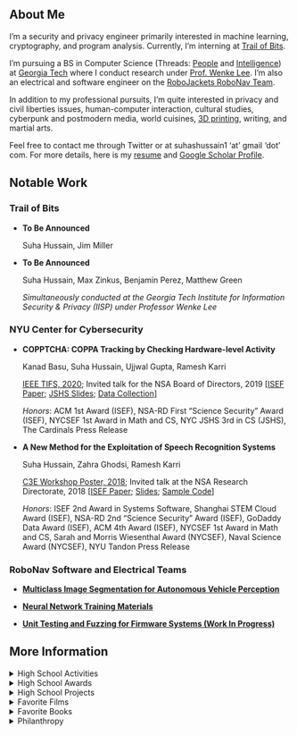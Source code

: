 ## About Me

I’m a security and privacy engineer primarily interested in machine learning, cryptography, and program analysis. Currently, I’m interning at [Trail of Bits](https://www.trailofbits.com/). 




I’m pursuing a BS in Computer Science (Threads: [People](https://www.cc.gatech.edu/content/people) and [Intelligence](https://www.cc.gatech.edu/intelligence)) at [Georgia Tech](https://cc.gatech.edu/) where I conduct research under [Prof. Wenke Lee](https://wenke.gtisc.gatech.edu/). I’m also an electrical and software engineer on the [RoboJackets RoboNav Team](https://robojackets.org/teams/robonav/).




In addition to my professional pursuits, I’m quite interested in privacy and civil liberties issues, human-computer interaction, cultural studies, cyberpunk and postmodern media, world cuisines, [3D printing](https://sshussain.me/printing), writing, and martial arts.




Feel free to contact me through Twitter or at suhashussain1 ‘at’ gmail ‘dot’ com. For more details, here is my [resume](https://sshussain.me/SH_R.pdf) and [Google Scholar Profile](https://scholar.google.com/citations?user=950rBFYAAAAJ&hl=en).

## Notable Work

### Trail of Bits

+ **To Be Announced**

  Suha Hussain, Jim Miller 

+ **To Be Announced** 

  Suha Hussain, Max Zinkus, Benjamin Perez, Matthew Green
  
  *Simultaneously conducted at the Georgia Tech Institute for Information Security & Privacy (IISP) under Professor Wenke Lee*
  
### NYU Center for Cybersecurity

+  **COPPTCHA: COPPA Tracking by Checking Hardware-level Activity** 

    Kanad Basu, Suha Hussain, Ujjwal Gupta, Ramesh Karri
    
   [IEEE TIFS, 2020](https://ieeexplore.ieee.org/abstract/document/9049424); Invited talk for the NSA Board of Directors, 2019 [[ISEF Paper](https://sshussain.me/written_works/ISEF_Paper.pdf); [JSHS Slides](https://sshussain.me/written_works/JSHS_Slides.pdf); [Data Collection](https://github.com/suhacker1/hpc-a)]
   
   *Honors*: ACM 1st Award (ISEF), NSA-RD First “Science Security” Award (ISEF), NYCSEF 1st Award in Math and CS, NYC JSHS 3rd in CS (JSHS), The Cardinals Press Release
   
+ **A New Method for the Exploitation of Speech Recognition Systems** 
   
   Suha Hussain, Zahra Ghodsi, Ramesh Karri
   
   [C3E Workshop Poster, 2018](https://cps-vo.org/node/55909); Invited talk at the NSA Research Directorate, 2018 [[ISEF Paper](https://sshussain.me/written_works/speech_paper.pdf); [Slides](https://sshussain.me/written_works/speech_slides.pdf); [Sample Code](https://github.com/suhacker1/phonetic-classification)]
   
   *Honors*: ISEF 2nd Award in Systems Software, Shanghai STEM Cloud Award (ISEF), NSA-RD 2nd “Science Security” Award (ISEF), GoDaddy Data Award (ISEF), ACM 4th Award (ISEF), NYCSEF 1st Award in Math and CS, Sarah and Morris Wiesenthal Award (NYCSEF), Naval Science Award (NYCSEF), NYU Tandon Press Release 

### RoboNav Software and Electrical Teams

+ **[Multiclass Image Segmentation for Autonomous Vehicle Perception](https://github.com/RoboJackets/igvc-software/tree/master/igvc_perception/src/multiclass_segmentation)**

+ **[Neural Network Training Materials](https://github.com/RoboJackets/nn-training)**
  
+ **[Unit Testing and Fuzzing for Firmware Systems (Work In Progress)](https://github.com/RoboJackets/igvc-firmware/tree/feat/tests)**

## More Information 

<details>
<summary> High School Activities</summary>
  <p> I graduated from Queens High School for the Sciences, a specialized STEM high school in NYC,  in June 2019.  There, I was the Chief Trainer (Head TA) for QHSS Math Research, the CTO of STEMinism, the founder and captain of the robotics team, the founder and captain of Team Cyber and the Da Vinci Experiment, and a member of Urban Sketchers. Outside of school, I freelanced, conducted research under <a href="https://en.wikipedia.org/wiki/Ramesh_Karri">Prof. Ramesh Karri</a> at <a href="http://cyber.nyu.edu/">NYU CCS</a>, and completed a hardware engineering internship at <a href="https://vengolabs.com/">Vengo Labs</a> (<a href="https://sshussain.me/projects/vengo_rec.pdf">Recommendation Letter</a>). </p>
</details>

<details>
<summary> High School Awards</summary>
  <p> NY State Senate Youth Leadership Recognition. Principal's Honor Roll/List. GW Award for Excellence in STEM. Silver Medal for Excellence in English. UFT Certificate of Merit for CS Applications. Math Research Award. Awards for AP Statistics, US, and World History.  ED Certificate for Excellence in Reading. Joseph E. Collins Scholarship. NCWIT NYC Honorable Mention </p>
</details>

<details> 
<summary> High School Projects</summary>
  <p> Aside from my research at NYU, I worked on the <a href="https://github.com/jchen42703/MathResearchQHSS">QHSS Math Research Repository</a> (Examples: <a href="https://github.com/jchen42703/MathResearchQHSS/tree/master/Ridge_Regression_for_Prostitution">Ridge Regression</a>, <a href="https://github.com/jchen42703/MathResearchQHSS/tree/master/tutorials">Deep Learning</a>). <a href="https://github.com/suhacker1/conveyor_belt"> I also programmed and built a conveyor belt at Vengo Labs among my other responsibilities.</a>
My <a href="https://github.com/suhacker1">Github </a>contains various other projects I worked on during this time period.</p>
</details>

<details>
<summary> Favorite Films</summary>
  <p> The Prestige. Snowpiercer. The Imitation Game. Parasite. V for Vendetta. Da 5 Bloods </p>
</details>

<details>
<summary> Favorite Books</summary>
  <p> Snow Crash. The Information: A History, A Theory, A Flood. The Crying of Lot 49. Bleeding Edge. Narrative of the Life of Frederick Douglass, an American Slave. The Esssential Chomsky </p>
</details>

<details>
<summary> Philanthropy </summary>
  <p> I recommend donating to <a href="https://www.thelifeyoucansave.org/"> the Life You Can Save (GiveDirectly, D-Rev, Evidence Action)</a>,<a href="https://bit.ly/3apaAcU"> the Intercept</a>, <a href="https://housingrightsny.org/"> the Housing Rights Initiative</a>, <a href="https://couragetochangepac.org/"> the Courage to Change PAC (affiliated with AOC)</a>, <a href="https://en.wikipedia.org/wiki/Main_Page"> Wikipedia</a>, <a href="https://donate.torproject.org/"> the Tor project</a>, or <a href="https://secure.actblue.com/donate/ab_mn"> any of these organizations fighting against systemic racism and police brutality</a>.

</p>
</details>
